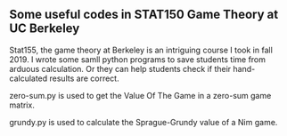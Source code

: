 ## Some useful codes in STAT150 Game Theory at UC Berkeley

Stat155, the game theory at Berkeley is an intriguing course I took in fall 2019. I wrote some samll python programs to save students time from arduous calculation. Or they can help students check if their hand-calculated results are correct.

zero-sum.py is used to get the Value Of The Game in a zero-sum game matrix. 

grundy.py is used to calculate the Sprague-Grundy value of a Nim game.
